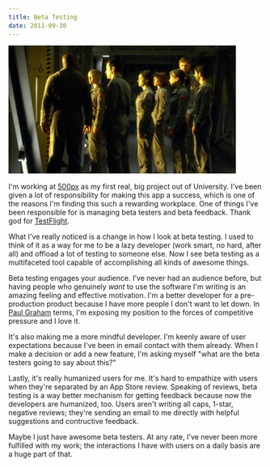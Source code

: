 ```yaml
---
title: Beta Testing
date: 2011-09-30
---
```


![](AF9EAE37AA0646C88547E14AD4F6E6ED.png)

I'm working at [500px](http://500px.com/)&nbsp;as my first real, big project out of University. I've been given a lot of responsibility for making this app a success, which is one of the reasons I'm finding this such a rewarding workplace. One of things I've been responsible for is managing beta testers and beta feedback. Thank god for [TestFlight](http://testflightapp.com).&nbsp;

What I've really noticed is a change in how I look at beta testing. I used to think of it as a way for me to be a lazy developer (work smart, no hard, after all) and offload a lot of testing to someone else. Now I see beta testing as a multifaceted tool capable of accomplishing all kinds of awesome things.

Beta testing engages your audience. I've never had an audience before, but having people who genuinely _want_&nbsp;to use the software I'm writing is an amazing feeling and effective motivation. I'm a better developer for a pre-production product because I have more people I don't want to let down. In [Paul Graham](http://www.paulgraham.com/hp.html) terms, I'm exposing my position to the forces of competitive pressure and I love it.

It's also making me a more mindful developer. I'm keenly aware of user expectations because I've been in email contact with them already. When I make a decision or add a new feature, I'm asking myself "what are the beta testers going to say about this?"

Lastly, it's really humanized users for me. It's hard to empathize with users when they're separated by an App Store review. Speaking of reviews, beta testing is a way better mechanism for getting feedback because now the developers are humanized, too. Users aren't writing all caps, 1-star, negative reviews; they're sending an email to me directly with helpful suggestions and contructive feedback.

Maybe I just have awesome beta testers. At any rate, I've never been more fulfilled with my work; the interactions I have with users on a daily basis are a huge part of that.
